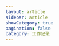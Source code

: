 ```yaml
---
layout: article
sidebar: article
showCategory: true
pagination: false
category: 工作记录 
---
```

